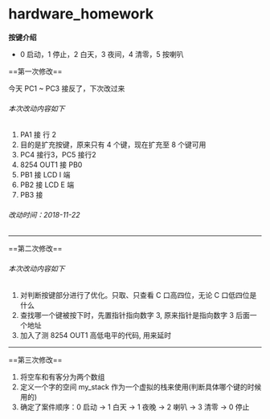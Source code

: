 # hardware_homework
**按键介绍**
- 0 启动，1 停止，2 白天，3 夜间，4 清零，5 按喇叭

==第一次修改==

今天 PC1 ~ PC3 接反了，下次改过来
###### 本次改动内容如下
1. PA1 接 行 2
2. 目的是扩充按键，原来只有 4 个键，现在扩充至 8 个键可用
3. PC4 接行3，PC5 接行2
4. 8254 OUT1 接 PB0
5. PB1 接 LCD I 端
6. PB2 接 LCD E 端
7. PB3 接 

###### 改动时间：2018-11-22

---

==第二次修改==
###### 本次改动内容如下
1. 对判断按键部分进行了优化。只取、只查看 C 口高四位，无论 C 口低四位是什么
2. 查找哪一个键被按下时，先置指针指向数字 3, 原来指针是指向数字 3 后面一个地址
3. 加入了测 8254 OUT1 高低电平的代码, 用来延时

---




==第三次修改==

1. 将空车和有客分为两个数组
2. 定义一个字的空间 my_stack 作为一个虚拟的栈来使用(判断具体哪个键的时候用的)
3. 确定了案件顺序：0 启动 -> 1 白天 -> 1 夜晚 -> 2 喇叭 -> 3 清零 -> 0 停止







